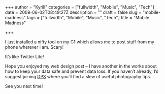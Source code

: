 +++
author = "Kyrill"
categories = ["fullwidth", "Mobile", "Music", "Tech"]
date = 2009-06-02T08:49:27Z
description = ""
draft = false
slug = "mobile-madness"
tags = ["fullwidth", "Mobile", "Music", "Tech"]
title = "Mobile Madness"

+++


I just installed a nifty tool on my G1 which allows me to post stuff from my phone wherever I am. Scary!

It’s like Twitter Lite!

Hope you enjoyed my web design post – I have another in the works about how to keep your data safe and prevent data loss. If you haven’t already, I’d suggest joining [DPS](https://digital-photography-school.com/forum/) where you’ll find a slew of useful photography tips.

See you next time!



